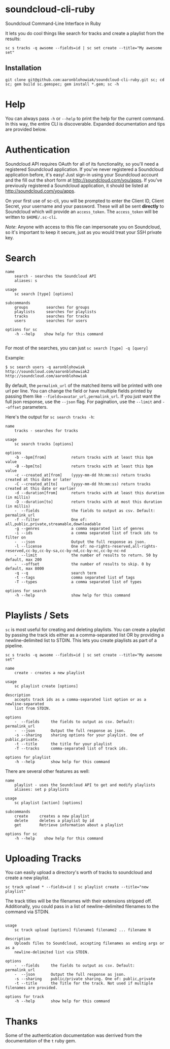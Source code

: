 soundcloud-cli-ruby
===================

Soundcloud Command-Line Interface in Ruby

It lets you do cool things like search for tracks and create a playlist from the results:

  `sc s tracks -q awsome --fields=id | sc set create --title="My awesome set"`


## Installation

`git clone git@github.com:aaronblohowiak/soundcloud-cli-ruby.git sc; cd sc; gem build sc.gemspec; gem install *.gem; sc -h`

Help
===

You can always pass `-h` or `--help` to print the help for the current command.  In this way, the entire CLI is discoverable.  Expanded documentation and tips are provided below.


Authentication
======

Soundcloud API requires OAuth for all of its functionality, so you'll need a registered Soundcloud application. If you've never registered a Soundcloud application before, it's easy! Just sign-in using your Soundcloud account and the fill out the short form at http://soundcloud.com/you/apps. If you've previously registered a Soundcloud application, it should be listed at http://soundcloud.com/you/apps.

On your first use of sc-cli, you will be prompted to enter the Client ID, Client Secret, your username and your password.  These will all be sent **directly** to Soundcloud which will provide an `access_token`.  The `access_token` will be written to `$HOME/.sc-cli`.

*Note*: Anyone with access to this file can impersonate you on Soundcloud, so it's important to keep it secure, just as you would treat your SSH private key.


Search
====

```
name
    search - searches the Soundcloud API
    aliases: s

usage
    sc search [type] [options]

subcommands
    groups        searches for groups
    playlists     searches for playlists
    tracks        searches for tracks
    users         searches for users

options for sc
    -h --help    show help for this command


````

For most of the searches, you can just `sc search [type] -q [query]`

Example:

```
$ sc search users -q aaronblohowiak
http://soundcloud.com/aaronblohowiak2
http://soundcloud.com/aaronblohowiak

```

By default, the `permalink_url` of the matched items will be printed with one url per line.  You can change the field or have multiple fields printed by passing them like `--fields=avatar_url,permalink_url`. If you just want the full json response, use the `--json` flag.  For pagination, use the `--limit` and `--offset` parameters.


Here's the output for `sc search tracks -h`:


```
name
    tracks - searches for tracks

usage
    sc search tracks [options]

options
    -b --bpm[from]           return tracks with at least this bpm value
    -B --bpm[to]             return tracks with at least this bpm value
    -c --created_at[from]    (yyyy-mm-dd hh:mm:ss) return tracks created at this date or later
    -C --created_at[to]      (yyyy-mm-dd hh:mm:ss) return tracks created at this date or earlier
    -d --duration[from]      return tracks with at least this duration (in millis)
    -D --duration[to]        return tracks with at most this duration (in millis)
    -  --fields              the fields to output as csv. Default: permalink_url
    -f --filter              One of: all,public,private,streamable,downloadable
    -g --genres              a comma separated list of genres
    -i --ids                 a comma separated list of track ids to filter on
    -  --json                Output the full response as json.
    -l --license             One of: no-rights-reserved,all-rights-reserved,cc-by,cc-by-sa,cc-by-nd,cc-by-nc,cc-by-nc-nd
    -  --limit               the number of results to return. 50 by default, max 200
    -  --offset              the number of results to skip. 0 by default, max 8000
    -q --q                   search term
    -t --tags                comma separated list of tags
    -T --types               a comma separated list of types

options for search
    -h --help                show help for this command

```


Playlists / Sets
===
`sc` is most useful for creating and deleting playlists.  You can create a playlist by passing the track ids either as a comma-separated list OR by providing a newline-delimited list to STDIN.  This lets you create playlists as part of a pipeline.

  `sc s tracks -q awsome --fields=id | sc set create --title="My awesome set"`

```
name
    create - creates a new playlist

usage
    sc playlist create [options]

description
    accepts track ids as a comma-separated list option or as a newline-separated
    list from STDIN.

options
    -  --fields     the fields to output as csv. Default: permalink_url
    -  --json       Output the full response as json.
    -s --sharing    sharing options for your playlist. One of public,private.
    -t --title      the title for your playlist
    -T --tracks     comma-separated list of track ids.

options for playlist
    -h --help       show help for this command

```

There are several other features as well:


```
name
    playlist - uses the Soundcloud API to get and modify playlists
    aliases: set p playlists

usage
    sc playlist [action] [options]

subcommands
    create     creates a new playlist
    delete     deletes a playlist by id
    get        Retrieve information about a playlist

options for sc
    -h --help    show help for this command

```


Uploading Tracks
===

You can easily upload a directory's worth of tracks to soundcloud and create a new playlist.

`sc track upload * --fields=id | sc playlist create --title="new playlist"`

The track titles will be the filenames with their extensions stripped off.  Additionally, you could pass in a list of newline-delimited filenames to the command via STDIN.


```

usage
    sc track upload [options] filename1 filename2 ... filename N

description
    Uploads files to Soundcloud, accepting filenames as ending args or as a
    newline-delimited list via STDIN.

options
    -  --fields     the fields to output as csv. Default: permalink_url
    -  --json       Output the full response as json.
    -s --sharing    public/private sharing. One of: public,private
    -t --title      the Title for the track. Not used if multiple filenames are provided.

options for track
    -h --help       show help for this command

```

Thanks
===

Some of the authentication documentation was derrived from the documentation of the `t` ruby gem.
